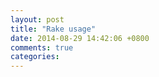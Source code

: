 ```yaml
---
layout: post
title: "Rake usage"
date: 2014-08-29 14:42:06 +0800
comments: true
categories: 
---
```

